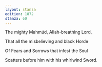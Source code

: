 ```yaml
---
layout: stanza
edition: 1872
stanza: 60
---
```


The mighty Mahmúd, Allah-breathing Lord,

That all the misbelieving and black Horde

Of Fears and Sorrows that infest the Soul

Scatters before him with his whirlwind Sword.